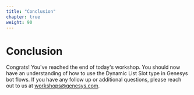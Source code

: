 ```yaml
---
title: "Conclusion"
chapter: true
weight: 90
---
```


# Conclusion

Congrats! You've reached the end of today's workshop. You should now have an understanding of how to use the Dynamic List Slot type in Genesys bot flows. If you have any follow up or additional questions, please reach out to us at workshops@genesys.com.